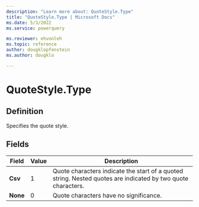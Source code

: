 ```yaml
---
description: "Learn more about: QuoteStyle.Type"
title: "QuoteStyle.Type | Microsoft Docs"
ms.date: 5/3/2022
ms.service: powerquery

ms.reviewer: ehvonleh
ms.topic: reference
author: dougklopfenstein
ms.author: dougklo

---
```

# QuoteStyle.Type

## Definition

Specifies the quote style.

## Fields
  
|Field|Value|Description|
| ------- | --- | ----------- |
|**Csv**|1|Quote characters indicate the start of a quoted string. Nested quotes are indicated by two quote characters.|
|**None**|0|Quote characters have no significance.|
